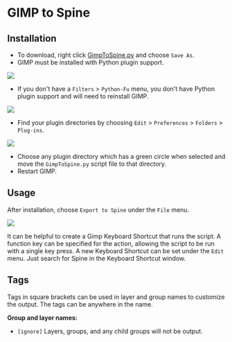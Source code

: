# GIMP to Spine

## Installation

* To download, right click [GimpToSpine.py](https://github.com/EsotericSoftware/spine-scripts/raw/master/gimp/GimpToSpine.py) and choose `Save As`.
* GIMP must be installed with Python plugin support.

![](http://n4te.com/x/253-xQ56.png)
* If you don't have a `Filters` > `Python-Fu` menu, you don't have Python plugin support and will need to reinstall GIMP.

![](http://n4te.com/x/259-9Oyk.png)
* Find your plugin directories by choosing `Edit` > `Preferences` > `Folders` > `Plug-ins`.

![](http://n4te.com/x/262-Ht5T.png)
* Choose any plugin directory which has a green circle when selected and move the `GimpToSpine.py` script file to that directory.
* Restart GIMP.

## Usage

After installation, choose `Export to Spine` under the `File` menu.

![](http://n4te.com/x/255-qhgh.png)

It can be helpful to create a Gimp Keyboard Shortcut that runs the script. A function key can be specified for the action, allowing the script to be run with a single key press.
A new Keyboard Shortcut can be set under the `Edit` menu. Just search for Spine in the Keyboard Shortcut window.

## Tags

Tags in square brackets can be used in layer and group names to customize the output. The tags can be anywhere in the name.

**Group and layer names:**

* `[ignore]` Layers, groups, and any child groups will not be output.
